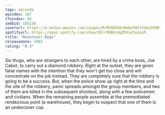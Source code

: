 ```yaml
---
tags: episode
epindex: 167
tfoindex: 84
imdbid: 105236
coverurl: https://m.media-amazon.com/images/M/MV5BZmExNmEwYWItYmQzOS00YjA5LTk2MjktZjEyZDE1Y2QxNjA1XkEyXkFqcGdeQXVyMTQxNzMzNDI@._V1_SX202_CR0,0,202,300_.jpg
spotifyurl: https://open.spotify.com/show/39lr9bBUcXgZRXsxTw1axM
title: "Reservoir Dogs"
releasedate: 1993
rating: "8.3"
---
```


Six thugs, who are strangers to each other, are hired by a crime boss, Joe Cabot, to carry out a diamond robbery. Right at the outset, they are given false names with the intention that they won't get too close and will concentrate on the job instead. They are completely sure that the robbery is going to be a success. But, when the police show up right at the time and the site of the robbery, panic spreads amongst the group members, and two of them are killed in the subsequent shootout, along with a few policemen and civilians. When the remaining people assemble at the premeditated rendezvous point (a warehouse), they begin to suspect that one of them is an undercover cop.